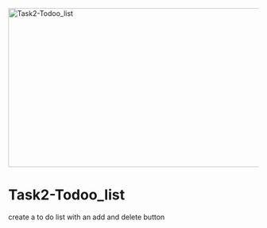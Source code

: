 <img src="https://socialify.git.ci/Nokwanda2000/Task2-Todoo_list/image?language=1&owner=1&name=1&stargazers=1&theme=Light" alt="Task2-Todoo_list" width="640" height="320" />

# Task2-Todoo_list
create a to do list with an add and delete button
